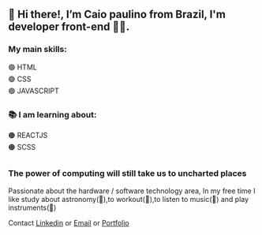 ## 👋 Hi there!, I’m Caio paulino from Brazil, I'm developer front-end 🧑‍💻.

<h3>My main skills:</h3>
🟢 HTML</br>  
🟢 CSS </br> 
🟢 JAVASCRIPT

<h3>📚 I am learning about:</h3>
🟠 REACTJS</br>
🟠 SCSS

##
<h3> The power of computing will still take us to uncharted places </h3>
Passionate about the hardware / software technology area, In my free time I like study about astronomy(🌌),to workout(💪),to listen to music(🎵) and play instruments(🎸)


Contact <a href="https://www.linkedin.com/in/caiopaulin0/">Linkedin</a> or <a href="mailto:caiopaulinoPE@hotmail.com">Email</a> or <a href="https://caiopaulin0.github.io/Portfolio/">Portfolio </a>

